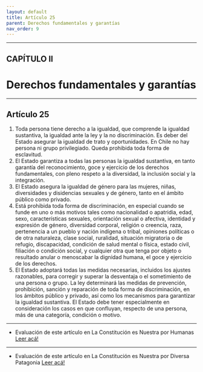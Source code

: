```yaml
---
layout: default
title: Artículo 25
parent: Derechos fundamentales y garantías
nav_order: 9
---
```


---

## CAPÍTULO II
# Derechos fundamentales y garantías

---

## Artículo 25

1. Toda persona tiene derecho a la igualdad, que comprende la igualdad sustantiva, la igualdad ante la ley y la no discriminación. Es deber del Estado asegurar la igualdad de trato y oportunidades. En Chile no hay persona ni grupo privilegiado. Queda prohibida toda forma de esclavitud.
2. El Estado garantiza a todas las personas la igualdad sustantiva, en tanto garantía del reconocimiento, goce y ejercicio de los derechos fundamentales, con pleno respeto a la diversidad, la inclusión social y la integración.
3. El Estado asegura la igualdad de género para las mujeres, niñas, diversidades y disidencias sexuales y de género, tanto en el ámbito público como privado.
4. Está prohibida toda forma de discriminación, en especial cuando se funde en uno o más motivos tales como nacionalidad o apatridia, edad, sexo, características sexuales, orientación sexual o afectiva, identidad y expresión de género, diversidad corporal, religión o creencia, raza, pertenencia a un pueblo y nación indígena o tribal, opiniones políticas o de otra naturaleza, clase social, ruralidad, situación migratoria o de refugio, discapacidad, condición de salud mental o física, estado civil, filiación o condición social, y cualquier otra que tenga por objeto o resultado anular o menoscabar la dignidad humana, el goce y ejercicio de los derechos.
5. El Estado adoptará todas las medidas necesarias, incluidos los ajustes razonables, para corregir y superar la desventaja o el sometimiento de una persona o grupo. La ley determinará las medidas de prevención, prohibición, sanción y reparación de toda forma de discriminación, en los ámbitos público y privado, así como los mecanismos para garantizar la igualdad sustantiva. El Estado debe tener especialmente en consideración los casos en que confluyan, respecto de una persona, más de una categoría, condición o motivo.

---
- Evaluación de este artículo en La Constitución es Nuestra por Humanas
<a target="_blank" href="https://laconstitucionesnuestra.cl/evaluaciones/verevaluaciones/12">Leer acá!</a>
---
- Evaluación de este artículo en La Constitución es Nuestra por Diversa Patagonia
<a target="_blank" href="https://laconstitucionesnuestra.cl/evaluaciones/verevaluaciones/22">Leer acá!</a>
